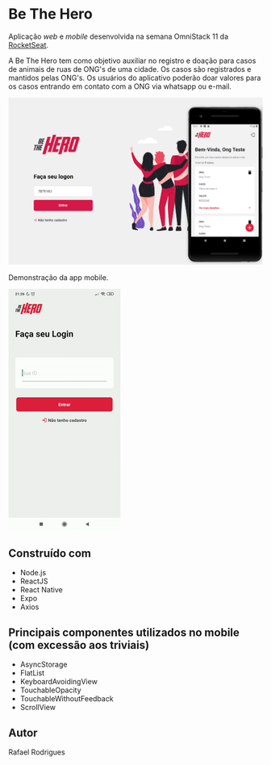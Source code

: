 # Be The Hero

Aplicação *web* e *mobile* desenvolvida na semana OmniStack 11 da [RocketSeat](https://rocketseat.com.br/).

A Be The Hero tem como objetivo auxiliar no registro e doação para casos de animais de ruas de ONG's de uma cidade. Os casos são registrados e mantidos pelas ONG's. Os usuários do aplicativo poderão doar valores para os casos entrando em contato com a ONG via whatsapp ou e-mail.

![](bethehero.png)

Demonstração da app mobile.

![](bethehero.gif)

## Construído com

* Node.js
* ReactJS
* React Native
* Expo
* Axios

## Principais componentes utilizados no mobile (com excessão aos triviais)

* AsyncStorage
* FlatList
* KeyboardAvoidingView
* TouchableOpacity
* TouchableWithoutFeedback
* ScrollView

## Autor

Rafael Rodrigues
